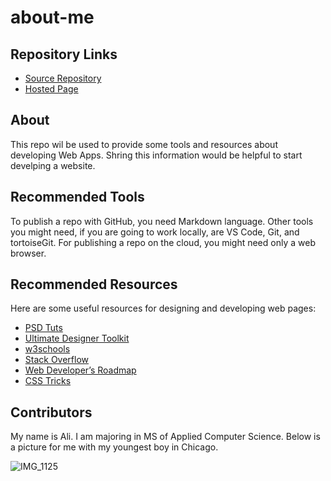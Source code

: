 # about-me

## Repository Links
- [Source Repository ](https://github.com/ayhalali/about-me)
- [Hosted Page](https://ayhalali.github.io/about-me/)

## About

This repo wil be used to provide some tools and resources about developing Web Apps. Shring this information would be helpful to start develping a website.  

## Recommended Tools

 To publish a repo with GitHub, you need Markdown language. Other tools you might need, if you are going to work locally, are VS Code, Git, and tortoiseGit. For publishing a repo on the cloud, you might need only a web browser.

 ## Recommended Resources

Here are some useful resources for designing and developing web pages:

 - [PSD Tuts](http://psdtuts.com/)
 - [Ultimate Designer Toolkit ](http://www.ultimatedesignertoolkit.com/category/tutorials/)
 - [w3schools](https://www.w3schools.com/)
 - [Stack Overflow](https://stackoverflow.com/)
 - [Web Developer’s Roadmap](https://github.com/kamranahmedse/developer-roadmap)
 - [CSS Tricks](http://css-tricks.com/)
 

 ## Contributors

My name is Ali. I am majoring in MS of Applied Computer Science. Below is a picture for me with my youngest boy in Chicago.

![IMG_1125](https://user-images.githubusercontent.com/54427734/64041132-4a75b500-cb24-11e9-86fc-43ce76f42240.jpg)


  
